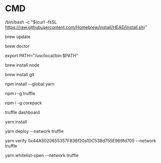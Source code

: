 # CMD
/bin/bash -c "$(curl -fsSL https://raw.githubusercontent.com/Homebrew/install/HEAD/install.sh)"

brew update

brew doctor

export PATH="/usr/local/bin:$PATH"

brew install node

brew install git

npm install --global yarn

npm i -g truffle

npm i -g corepack

truffle dashboard

yarn install

yarn deploy --network truffle

yarn verify 0x44A3020655357F836f20a1DC538d755E969fd705 --network truffle

yarn whitelist-open --network truffle

